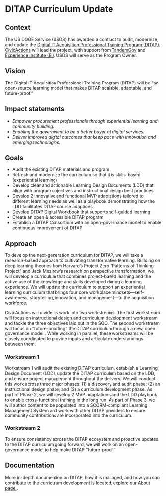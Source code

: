 # DITAP Curriculum Update

## Context

The US DOGE Service (USDS) has awarded a contract to audit, modernize, and update the [Digital IT Acquisition Professional Training Program (DITAP)](https://techfarhub.usds.gov/get-started/ditap/). [CivicActions](https://civicactions.com/) will lead the project, with support from [TandemGov](https://www.tandemgov.com/) and [Experience Institute (Ei)](https://expinstitute.com/). USDS will serve as the Program Owner. 

## Vision

The Digital IT Acquisition Professional Training Program (DITAP) will be “an open-source learning model that makes DITAP scalable, adaptable, and future-proof.”

## Impact statements

- _Empower procurement professionals through experiential learning and community building._ 
- _Enabling the government to be a better buyer of digital services._  
- _Deliver improved digital outcomes that keep pace with innovation and emerging technologies._

## Goals

- Audit the existing DITAP materials and program
- Refresh and modernize the curriculum so that it is skills-based (experiential learning)
- Develop clear and actionable Learning Design Documents (LDD) that align with program objectives and instructional design best practices
- Develop 2 innovative and functional MVP adaptations tailored to different learning needs as well as a playbook demonstrating how the LDD facilitates DITAP course adaptions
- Develop DITAP Digital Workbook that supports self-guided learning
- Create an open & accessible DITAP program
- Establish a DITAP Consortium with an open-governance model to enable continuous improvement of DITAP

## Approach

To develop the next-generation curriculum for DITAP, we will take a research-based approach to cultivating transformative learning. Building on deep learning theories from Harvard’s Project Zero “Patterns of Thinking Project” and Jack Mezirow’s research on perspective transformation, we will develop a curriculum that combines project-based learning and the active use of the knowledge and skills developed during a learning experience. We will update the curriculum to support an experiential learning curriculum that brings four core workplace mindsets—self-awareness, storytelling, innovation, and management—to the acquisition workforce.

CivicActions will divide its work into two workstreams. The first workstream will focus on instructional design and curriculum development workstream and tackle the three objectives laid out in the SOO. The second workstream will focus on “future-proofing” the DITAP curriculum through a new, open governance model . While working in parallel, these workstreams will be closely coordinated to provide inputs and articulate understandings between them. 

### Workstream 1

Workstream 1 will audit the existing DITAP curriculum, establish a Learning Design Document (LDD), update the DITAP curriculum based on the LDD, and ensure project management throughout the delivery. We will conduct this work across three major phases: (1) a discovery and audit phase; (2) an instructional design phase; and (3) a curriculum development phase. As part of Phase 2, we will develop 2 MVP adaptations and the LDD playbook to enable cross-functional training in the long run. As part of Phase 3, we will author content to be populated into a SCORM-compliant Learning Management System and work with other DITAP providers to ensure community contributions are incorporated into the curriculum.

### Workstream 2

To ensure consistency across the DITAP ecosystem and proactive updates to the DITAP curriculum going forward, we will work on an open-governance model to help make DITAP “future-proof.”

## Documentation

More in-depth documention on DITAP, how it is managed, and how you can contribute to the curriculum development is located, [explore our About page.](1_About/1A_What-Is-DITAP). 
